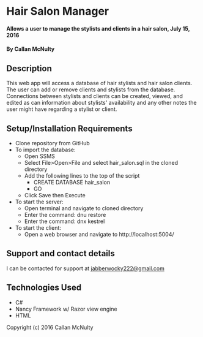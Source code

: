 # Hair Salon Manager

#### Allows a user to manage the stylists and clients in a hair salon, July 15, 2016

#### By Callan McNulty

## Description

This web app will access a database of hair stylists and hair salon clients. The user can add or remove clients and stylists from the database. Connections between stylists and clients can be created, viewed, and edited as can information about stylists' availability and any other notes the user might have regarding a stylist or client.

## Setup/Installation Requirements

* Clone repository from GitHub
* To import the database:
  * Open SSMS
  * Select File>Open>File and select hair_salon.sql in the cloned directory
  * Add the following lines to the top of the script
    * CREATE DATABASE hair_salon
    * GO
  * Click Save then Execute
* To start the server:
  * Open terminal and navigate to cloned directory
  * Enter the command: dnu restore
  * Enter the command: dnx kestrel
* To start the client:
  * Open a web browser and navigate to http://localhost:5004/

## Support and contact details

I can be contacted for support at jabberwocky222@gmail.com

## Technologies Used

* C#
* Nancy Framework w/ Razor view engine
* HTML

Copyright (c) 2016 Callan McNulty
